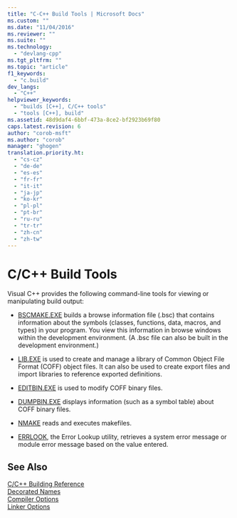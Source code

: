 ```yaml
---
title: "C-C++ Build Tools | Microsoft Docs"
ms.custom: ""
ms.date: "11/04/2016"
ms.reviewer: ""
ms.suite: ""
ms.technology: 
  - "devlang-cpp"
ms.tgt_pltfrm: ""
ms.topic: "article"
f1_keywords: 
  - "c.build"
dev_langs: 
  - "C++"
helpviewer_keywords: 
  - "builds [C++], C/C++ tools"
  - "tools [C++], build"
ms.assetid: 48d9daf4-6bbf-473a-8ce2-bf2923b69f80
caps.latest.revision: 6
author: "corob-msft"
ms.author: "corob"
manager: "ghogen"
translation.priority.ht: 
  - "cs-cz"
  - "de-de"
  - "es-es"
  - "fr-fr"
  - "it-it"
  - "ja-jp"
  - "ko-kr"
  - "pl-pl"
  - "pt-br"
  - "ru-ru"
  - "tr-tr"
  - "zh-cn"
  - "zh-tw"
---
```

# C/C++ Build Tools
Visual C++ provides the following command-line tools for viewing or manipulating build output:  
  
-   [BSCMAKE.EXE](../../build/reference/bscmake-reference.md) builds a browse information file (.bsc) that contains information about the symbols (classes, functions, data, macros, and types) in your program. You view this information in browse windows within the development environment. (A .bsc file can also be built in the development environment.)  
  
-   [LIB.EXE](../../build/reference/lib-reference.md) is used to create and manage a library of Common Object File Format (COFF) object files. It can also be used to create export files and import libraries to reference exported definitions.  
  
-   [EDITBIN.EXE](../../build/reference/editbin-reference.md) is used to modify COFF binary files.  
  
-   [DUMPBIN.EXE](../../build/reference/dumpbin-reference.md) displays information (such as a symbol table) about COFF binary files.  
  
-   [NMAKE](../../build/nmake-reference.md) reads and executes makefiles.  
  
-   [ERRLOOK](../../build/reference/value-edit-control.md), the Error Lookup utility, retrieves a system error message or module error message based on the value entered.  
  
## See Also  
 [C/C++ Building Reference](../../build/reference/c-cpp-building-reference.md)   
 [Decorated Names](../../build/reference/decorated-names.md)   
 [Compiler Options](../../build/reference/compiler-options.md)   
 [Linker Options](../../build/reference/linker-options.md)